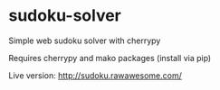 # sudoku-solver
Simple web sudoku solver with cherrypy

Requires cherrypy and mako packages (install via pip)

Live version: http://sudoku.rawawesome.com/
